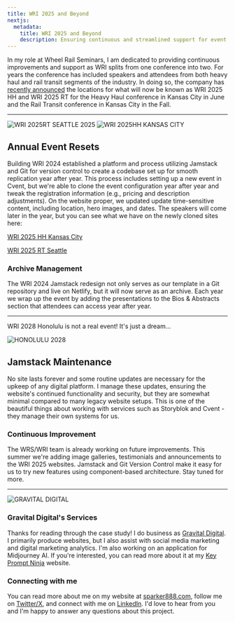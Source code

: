 ```yaml
---
title: WRI 2025 and Beyond
nextjs:
  metadata:
    title: WRI 2025 and Beyond
    description: Ensuring continuous and streamlined support for event management and website maintenance.
---
```


In my role at Wheel Rail Seminars, I am dedicated to providing continuous improvements and support as WRI splits from one conference into two. For years the conference has included speakers and attendees from both heavy haul and rail transit segments of the industry. In doing so, the company has [recently announced](https://wheel-rail-seminars.com) the locations for what will now be known as WRI 2025 HH and WRI 2025 RT for the Heavy Haul conference in Kansas City in June and the Rail Transit conference in Kansas City in the Fall.

---

![WRI 2025RT SEATTLE 2025](/images/wri2025-rt-social.png)
![WRI 2025HH KANSAS CITY](/images/wri2025-hh-social.png)

## Annual Event Resets

Building WRI 2024 established a platform and process utilizing Jamstack and Git for version control to create a codebase set up for smooth replication year after year. This process includes setting up a new event in Cvent, but we're able to clone the event configuration year after year and tweak the registration information (e.g., pricing and description adjustments). On the website proper, we updated update time-sensitive content, including location, hero images, and dates. The speakers will come later in the year, but you can see what we have on the newly cloned sites here:

[WRI 2025 HH Kansas City](https://wri2025hh.wheel-rail-seminars.com)

[WRI 2025 RT Seattle](https://wri2025rt.wheel-rail-seminars.com)

### Archive Management

The WRI 2024 Jamstack redesign not only serves as our template in a Git repository and live on Netlify, but it will now serve as an archive. Each year we wrap up the event by adding the presentations to the Bios & Abstracts section that attendees can access year after year.

---

WRI 2028 Honolulu is not a real event! It's just a dream...

![HONOLULU 2028](/images/2028-skyline.jpg)

## Jamstack Maintenance

No site lasts forever and some routine updates are necessary for the upkeep of any digital platform. I manage these updates, ensuring the website's continued functionality and security, but they are somewhat minimal compared to many legacy website setups. This is one of the beautiful things about working with services such as Storyblok and Cvent - they manage their own systems for us.

### Continuous Improvement

The WRS/WRI team is already working on future improvements. This summer we're adding image galleries, testimonials and announcements to the WRI 2025 websites. Jamstack and Git Version Control make it easy for us to try new features using component-based architecture. Stay tuned for more.

---

![GRAVITAL DIGITAL](/images/gravital-brand.png)

### Gravital Digital's Services

Thanks for reading through the case study! I do business as [Gravital Digital](https://gravitaldigital.com/#contact). I primarily produce websites, but I also assist with social media marketing and digital marketing analytics. I'm also working on an application for Midjourney AI. If you're interested, you can read more about it at my [Key Prompt Ninja](https://keypromptninja.io/) website.

### Connecting with me

You can read more about me on my website at [sparker888.com](https://sparker888.com), follow me on [Twitter/X](https://x.com/sparker888), and connect with me on [LinkedIn](https://linkedin.com/in/sparker888). I'd love to hear from you and I'm happy to answer any questions about this project.